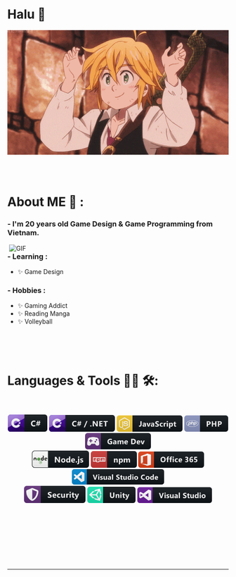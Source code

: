 # Halu 👋

<div align="center">
<img hight="300" width="700" alt="GIF" align="center" src="assets/208593.gif">
</div>

</br>
</br>
</br>


# About ME 💬 :

### - I'm 20 years old Game Design & Game Programming from Vietnam.

<img hight="400" width="500" alt="GIF" align="right" src="assets/1936.gif">

### - Learning :
- ✨ Game Design

### - Hobbies : 
- ✨ Gaming Addict
- ✨ Reading Manga
- ✨ Volleyball

</br>
</br>
</br>



# Languages & Tools 👨‍💻 🛠:
</br>

<p align="center">

<!-- For more icons please follow  https://github.com/MikeCodesDotNET/ColoredBadges -->
<img src="assets/icons/csharp.svg" alt="CSharp" width="90" hight="50">
<img src="assets/icons/csharp_dotnet.svg" alt="CSharp-dotnet"  width="150" hight="50">
<img src="assets/icons/js.svg" alt="Java-Script" width="150" hight="50">
<img src="assets/icons/php.svg" alt="PHP" width="100" hight="50">
<img src="assets/icons/gamedev.svg" alt="GameDev" width="150" hight="50">
</br>
<img src="assets/icons/nodejs.svg" alt="NodeJs" width="130" hight="50">
<img src="assets/icons/npm.svg" alt="NPM" width="105" hight="50">
<img src="assets/icons/office_365.svg" alt="Office365" width="150" hight="50">
<img src="assets/icons/visualstudio_code.svg" alt="VSC" width="210" hight="50">
</br>
<img src="assets/icons/security.svg" alt="Security" width="140" hight="50">
<img src="assets/icons/unity.svg" alt="Unity" width="110" hight="50">
<img src="assets/icons/visualstudio.svg" alt="VisualStudio" width="170" hight="50">
</p>
</br>
</br>
</br>
</br>
</br>
</br>
</br>


*************
